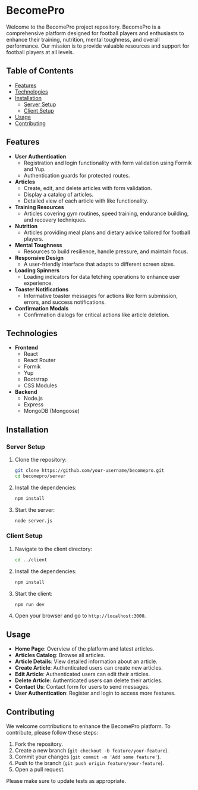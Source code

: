 # BecomePro

Welcome to the BecomePro project repository. BecomePro is a comprehensive platform designed for football players and enthusiasts to enhance their training, nutrition, mental toughness, and overall performance. Our mission is to provide valuable resources and support for football players at all levels.

## Table of Contents

- [Features](#features)
- [Technologies](#technologies)
- [Installation](#installation)
  - [Server Setup](#server-setup)
  - [Client Setup](#client-setup)
- [Usage](#usage)
- [Contributing](#contributing)
<!-- - [Host](#host) -->

## Features

- **User Authentication**
  - Registration and login functionality with form validation using Formik and Yup.
  - Authentication guards for protected routes.
- **Articles**
  - Create, edit, and delete articles with form validation.
  - Display a catalog of articles.
  - Detailed view of each article with like functionality.
- **Training Resources**
  - Articles covering gym routines, speed training, endurance building, and recovery techniques.
- **Nutrition**
  - Articles providing meal plans and dietary advice tailored for football players.
- **Mental Toughness**
  - Resources to build resilience, handle pressure, and maintain focus.
- **Responsive Design**
  - A user-friendly interface that adapts to different screen sizes.
- **Loading Spinners**
  - Loading indicators for data fetching operations to enhance user experience.
- **Toaster Notifications**
  - Informative toaster messages for actions like form submission, errors, and success notifications.
- **Confirmation Modals**
  - Confirmation dialogs for critical actions like article deletion.

## Technologies

- **Frontend**
  - React
  - React Router
  - Formik
  - Yup
  - Bootstrap
  - CSS Modules
- **Backend**
  - Node.js
  - Express
  - MongoDB (Mongoose)

## Installation

### Server Setup

1. Clone the repository:

   ```sh
   git clone https://github.com/your-username/becomepro.git
   cd becomepro/server
   ```

2. Install the dependencies:

   ```sh
   npm install
   ```

3. Start the server:

   ```sh
   node server.js
   ```

### Client Setup

1. Navigate to the client directory:

   ```sh
   cd ../client
   ```

2. Install the dependencies:

   ```sh
   npm install
   ```

3. Start the client:

   ```sh
   npm run dev
   ```

4. Open your browser and go to `http://localhost:3000`.

## Usage

- **Home Page**: Overview of the platform and latest articles.
- **Articles Catalog**: Browse all articles.
- **Article Details**: View detailed information about an article.
- **Create Article**: Authenticated users can create new articles.
- **Edit Article**: Authenticated users can edit their articles.
- **Delete Article**: Authenticated users can delete their articles.
- **Contact Us**: Contact form for users to send messages.
- **User Authentication**: Register and login to access more features.

## Contributing

We welcome contributions to enhance the BecomePro platform. To contribute, please follow these steps:

1. Fork the repository.
2. Create a new branch (`git checkout -b feature/your-feature`).
3. Commit your changes (`git commit -m 'Add some feature'`).
4. Push to the branch (`git push origin feature/your-feature`).
5. Open a pull request.

Please make sure to update tests as appropriate.

<!-- ## Host -->
